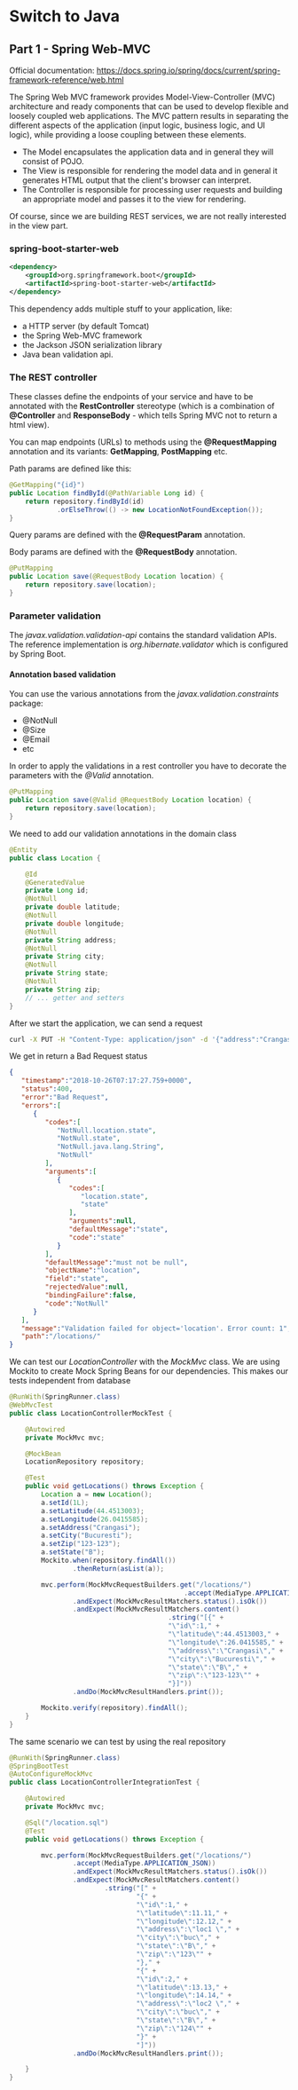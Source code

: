 # Switch to Java
## Part 1 - Spring Web-MVC

Official documentation: https://docs.spring.io/spring/docs/current/spring-framework-reference/web.html

The Spring Web MVC framework provides Model-View-Controller (MVC) architecture and ready components that can be used to
develop flexible and loosely coupled web applications. The MVC pattern results in separating the different aspects of
the application (input logic, business logic, and UI logic), while providing a loose coupling between these elements.
* The Model encapsulates the application data and in general they will consist of POJO.
* The View is responsible for rendering the model data and in general it generates HTML output that the client's 
browser can interpret.
* The Controller is responsible for processing user requests and building an appropriate model and passes it to the 
view for rendering.

Of course, since we are building REST services, we are not really interested in the view part.

### spring-boot-starter-web

```xml
<dependency>
	<groupId>org.springframework.boot</groupId>
	<artifactId>spring-boot-starter-web</artifactId>
</dependency>
```

This dependency adds multiple stuff to your application, like:
* a HTTP server (by default Tomcat)
* the Spring Web-MVC framework
* the Jackson JSON serialization library
* Java bean validation api.

### The REST controller

These classes define the endpoints of your service and have to be annotated with the **RestController** stereotype 
(which is a combination of **@Controller** and **ResponseBody** - which tells Spring MVC not to return a html view).

You can map endpoints (URLs) to methods using the **@RequestMapping** annotation and its variants: **GetMapping**, 
**PostMapping** etc.

Path params are defined like this:
```java
@GetMapping("{id}")
public Location findById(@PathVariable Long id) {
	return repository.findById(id)
			.orElseThrow(() -> new LocationNotFoundException());
}
```

Query params are defined with the **@RequestParam** annotation.

Body params are defined with the  **@RequestBody** annotation.

```java
@PutMapping
public Location save(@RequestBody Location location) {
	return repository.save(location);
}
```

### Parameter validation

The *javax.validation.validation-api* contains the standard validation APIs. The reference implementation is 
*org.hibernate.validator* which is configured by Spring Boot.

#### Annotation based validation

You can use the various annotations from the *javax.validation.constraints* package:
* @NotNull 
* @Size
* @Email
* etc

In order to apply the validations in a rest controller you have to decorate the parameters with the *@Valid* annotation.

```java
@PutMapping
public Location save(@Valid @RequestBody Location location) {
	return repository.save(location);
}
```

We need to add our validation annotations in the domain class

```java
@Entity
public class Location {

    @Id
    @GeneratedValue
    private Long id;
    @NotNull
    private double latitude;
    @NotNull
    private double longitude;
    @NotNull
    private String address;
    @NotNull
    private String city;
    @NotNull
    private String state;
    @NotNull
    private String zip;
	// ... getter and setters
}
```

After we start the application, we can send a request

```sh
curl -X PUT -H "Content-Type: application/json" -d '{"address":"Crangasi", "city":"Bucuresti", "zip":"123-123"}' "http://localhost:8080/locations/"
```

We get in return a Bad Request status
```json
{
   "timestamp":"2018-10-26T07:17:27.759+0000",
   "status":400,
   "error":"Bad Request",
   "errors":[
      {
         "codes":[
            "NotNull.location.state",
            "NotNull.state",
            "NotNull.java.lang.String",
            "NotNull"
         ],
         "arguments":[
            {
               "codes":[
                  "location.state",
                  "state"
               ],
               "arguments":null,
               "defaultMessage":"state",
               "code":"state"
            }
         ],
         "defaultMessage":"must not be null",
         "objectName":"location",
         "field":"state",
         "rejectedValue":null,
         "bindingFailure":false,
         "code":"NotNull"
      }
   ],
   "message":"Validation failed for object='location'. Error count: 1",
   "path":"/locations/"
}
```

We can test our *LocationController* with the *MockMvc* class. We are using Mockito to create Mock Spring Beans for our dependencies. This makes our tests
independent from database

```java
@RunWith(SpringRunner.class)
@WebMvcTest
public class LocationControllerMockTest {

    @Autowired
    private MockMvc mvc;

    @MockBean
    LocationRepository repository;

    @Test
    public void getLocations() throws Exception {
        Location a = new Location();
        a.setId(1L);
        a.setLatitude(44.4513003);
        a.setLongitude(26.0415585);
        a.setAddress("Crangasi");
        a.setCity("Bucuresti");
        a.setZip("123-123");
        a.setState("B");
        Mockito.when(repository.findAll())
                .thenReturn(asList(a));

        mvc.perform(MockMvcRequestBuilders.get("/locations/")
                                            .accept(MediaType.APPLICATION_JSON))
                .andExpect(MockMvcResultMatchers.status().isOk())
                .andExpect(MockMvcResultMatchers.content()
                                        .string("[{" +
                                        "\"id\":1," +
                                        "\"latitude\":44.4513003," +
                                        "\"longitude\":26.0415585," +
                                        "\"address\":\"Crangasi\"," +
                                        "\"city\":\"Bucuresti\"," +
                                        "\"state\":\"B\"," +
                                        "\"zip\":\"123-123\"" +
                                        "}]"))
                .andDo(MockMvcResultHandlers.print());

        Mockito.verify(repository).findAll();
    }
}
```

The same scenario we can test by using the real repository

```java
@RunWith(SpringRunner.class)
@SpringBootTest
@AutoConfigureMockMvc
public class LocationControllerIntegrationTest {

    @Autowired
    private MockMvc mvc;

    @Sql("/location.sql")
    @Test
    public void getLocations() throws Exception {

        mvc.perform(MockMvcRequestBuilders.get("/locations/")
                .accept(MediaType.APPLICATION_JSON))
                .andExpect(MockMvcResultMatchers.status().isOk())
                .andExpect(MockMvcResultMatchers.content()
                        .string("[" +
                                "{" +
                                "\"id\":1," +
                                "\"latitude\":11.11," +
                                "\"longitude\":12.12," +
                                "\"address\":\"loc1 \"," +
                                "\"city\":\"buc\"," +
                                "\"state\":\"B\"," +
                                "\"zip\":\"123\"" +
                                "}," +
                                "{" +
                                "\"id\":2," +
                                "\"latitude\":13.13," +
                                "\"longitude\":14.14," +
                                "\"address\":\"loc2 \"," +
                                "\"city\":\"buc\"," +
                                "\"state\":\"B\"," +
                                "\"zip\":\"124\"" +
                                "}" +
                                "]"))
                .andDo(MockMvcResultHandlers.print());

    }
}
```